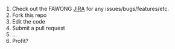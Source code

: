 1. Check out the FAWONG [JIRA](https://jira.fawong.com) for any issues/bugs/features/etc.
2. Fork this repo
3. Edit the code
4. Submit a pull request
5. ...
6. Profit?
